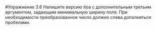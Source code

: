#Упражнение 3.6
	Напишите версию itoa с дополнительным третьим аргументом, задающим минимальную ширину поля.
	При необходимости преобразованное число должно слева дополняться пробелами.

